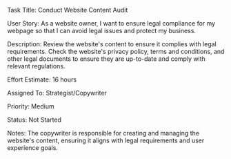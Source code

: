 Task Title: Conduct Website Content Audit

User Story: As a website owner, I want to ensure legal compliance for my webpage so that I can avoid legal
issues and protect my business.

Description: Review the website's content to ensure it complies with legal requirements. Check the 
website's privacy policy, terms and conditions, and other legal documents to ensure they are up-to-date and comply with
relevant regulations.

Effort Estimate: 16 hours

Assigned To: Strategist/Copywriter

Priority: Medium

Status: Not Started

Notes: The copywriter is responsible for creating and managing the website's content, ensuring it aligns with legal 
requirements and user experience goals.

